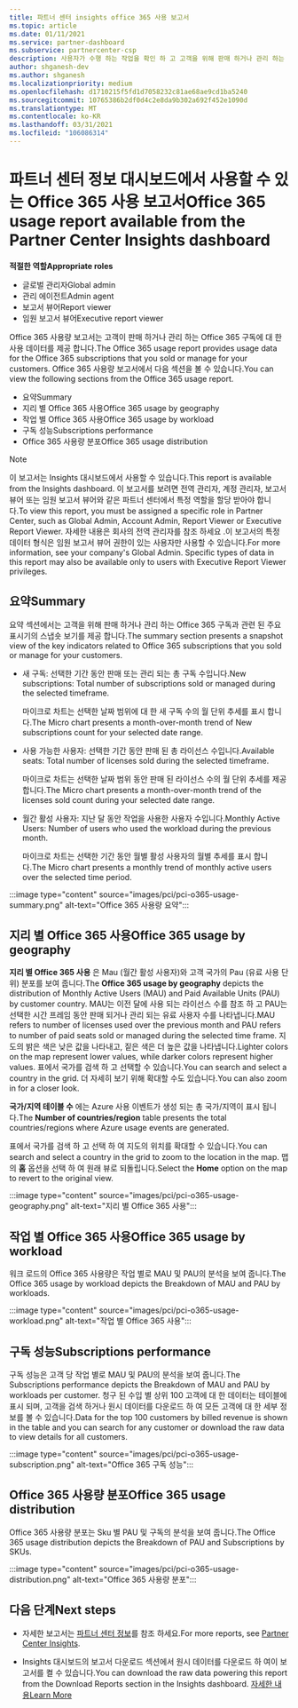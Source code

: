 ```yaml
---
title: 파트너 센터 insights office 365 사용 보고서
ms.topic: article
ms.date: 01/11/2021
ms.service: partner-dashboard
ms.subservice: partnercenter-csp
description: 사용자가 수행 하는 작업을 확인 하 고 고객을 위해 판매 하거나 관리 하는 Office 365 구독의 사용과 관련 하 여 개선할 수 있는 위치를 확인 합니다.
author: shganesh-dev
ms.author: shganesh
ms.localizationpriority: medium
ms.openlocfilehash: d1710215f5fd1d7058232c81ae68ae9cd1ba5240
ms.sourcegitcommit: 10765386b2df0d4c2e8da9b302a692f452e1090d
ms.translationtype: MT
ms.contentlocale: ko-KR
ms.lasthandoff: 03/31/2021
ms.locfileid: "106086314"
---
```

# <a name="office-365-usage-report-available-from-the-partner-center-insights-dashboard"></a><span data-ttu-id="81407-103">파트너 센터 정보 대시보드에서 사용할 수 있는 Office 365 사용 보고서</span><span class="sxs-lookup"><span data-stu-id="81407-103">Office 365 usage report available from the Partner Center Insights dashboard</span></span>

<span data-ttu-id="81407-104">**적절한 역할**</span><span class="sxs-lookup"><span data-stu-id="81407-104">**Appropriate roles**</span></span>

- <span data-ttu-id="81407-105">글로벌 관리자</span><span class="sxs-lookup"><span data-stu-id="81407-105">Global admin</span></span>
- <span data-ttu-id="81407-106">관리 에이전트</span><span class="sxs-lookup"><span data-stu-id="81407-106">Admin agent</span></span>
- <span data-ttu-id="81407-107">보고서 뷰어</span><span class="sxs-lookup"><span data-stu-id="81407-107">Report viewer</span></span>
- <span data-ttu-id="81407-108">임원 보고서 뷰어</span><span class="sxs-lookup"><span data-stu-id="81407-108">Executive report viewer</span></span>

<span data-ttu-id="81407-109">Office 365 사용량 보고서는 고객이 판매 하거나 관리 하는 Office 365 구독에 대 한 사용 데이터를 제공 합니다.</span><span class="sxs-lookup"><span data-stu-id="81407-109">The Office 365 usage report provides usage data for the Office 365 subscriptions that you sold or manage for your customers.</span></span> <span data-ttu-id="81407-110">Office 365 사용량 보고서에서 다음 섹션을 볼 수 있습니다.</span><span class="sxs-lookup"><span data-stu-id="81407-110">You can view the following sections from the Office 365 usage report.</span></span>

- <span data-ttu-id="81407-111">요약</span><span class="sxs-lookup"><span data-stu-id="81407-111">Summary</span></span>
- <span data-ttu-id="81407-112">지리 별 Office 365 사용</span><span class="sxs-lookup"><span data-stu-id="81407-112">Office 365 usage by geography</span></span>
- <span data-ttu-id="81407-113">작업 별 Office 365 사용</span><span class="sxs-lookup"><span data-stu-id="81407-113">Office 365 usage by workload</span></span>
- <span data-ttu-id="81407-114">구독 성능</span><span class="sxs-lookup"><span data-stu-id="81407-114">Subscriptions performance</span></span>
- <span data-ttu-id="81407-115">Office 365 사용량 분포</span><span class="sxs-lookup"><span data-stu-id="81407-115">Office 365 usage distribution</span></span>

 > [!NOTE]
 > <span data-ttu-id="81407-116">이 보고서는 Insights 대시보드에서 사용할 수 있습니다.</span><span class="sxs-lookup"><span data-stu-id="81407-116">This report is available from the Insights dashboard.</span></span> <span data-ttu-id="81407-117">이 보고서를 보려면 전역 관리자, 계정 관리자, 보고서 뷰어 또는 임원 보고서 뷰어와 같은 파트너 센터에서 특정 역할을 할당 받아야 합니다.</span><span class="sxs-lookup"><span data-stu-id="81407-117">To view this report, you must be assigned a specific role in Partner Center, such as Global Admin, Account Admin, Report Viewer or Executive Report Viewer.</span></span> <span data-ttu-id="81407-118">자세한 내용은 회사의 전역 관리자를 참조 하세요 .이 보고서의 특정 데이터 형식은 임원 보고서 뷰어 권한이 있는 사용자만 사용할 수 있습니다.</span><span class="sxs-lookup"><span data-stu-id="81407-118">For more information, see your company's Global Admin. Specific types of data in this report may also be available only to users with Executive Report Viewer privileges.</span></span>

## <a name="summary"></a><span data-ttu-id="81407-119">요약</span><span class="sxs-lookup"><span data-stu-id="81407-119">Summary</span></span>

<span data-ttu-id="81407-120">요약 섹션에서는 고객을 위해 판매 하거나 관리 하는 Office 365 구독과 관련 된 주요 표시기의 스냅숏 보기를 제공 합니다.</span><span class="sxs-lookup"><span data-stu-id="81407-120">The summary section presents a snapshot view of the key indicators related to Office 365 subscriptions that you sold or manage for your customers.</span></span>  

- <span data-ttu-id="81407-121">새 구독: 선택한 기간 동안 판매 또는 관리 되는 총 구독 수입니다.</span><span class="sxs-lookup"><span data-stu-id="81407-121">New subscriptions: Total number of subscriptions sold or managed during the selected timeframe.</span></span>

   <span data-ttu-id="81407-122">마이크로 차트는 선택한 날짜 범위에 대 한 새 구독 수의 월 단위 추세를 표시 합니다.</span><span class="sxs-lookup"><span data-stu-id="81407-122">The Micro chart presents a month-over-month trend of New subscriptions count for your selected date range.</span></span>

- <span data-ttu-id="81407-123">사용 가능한 사용자: 선택한 기간 동안 판매 된 총 라이선스 수입니다.</span><span class="sxs-lookup"><span data-stu-id="81407-123">Available seats: Total number of licenses sold during the selected timeframe.</span></span>

   <span data-ttu-id="81407-124">마이크로 차트는 선택한 날짜 범위 동안 판매 된 라이선스 수의 월 단위 추세를 제공 합니다.</span><span class="sxs-lookup"><span data-stu-id="81407-124">The Micro chart presents a month-over-month trend of the licenses sold count during your selected date range.</span></span>

- <span data-ttu-id="81407-125">월간 활성 사용자: 지난 달 동안 작업을 사용한 사용자 수입니다.</span><span class="sxs-lookup"><span data-stu-id="81407-125">Monthly Active Users: Number of users who used the workload during the previous month.</span></span> 

   <span data-ttu-id="81407-126">마이크로 차트는 선택한 기간 동안 월별 활성 사용자의 월별 추세를 표시 합니다.</span><span class="sxs-lookup"><span data-stu-id="81407-126">The Micro chart presents a monthly trend of monthly active users over the selected time period.</span></span>

:::image type="content" source="images/pci/pci-o365-usage-summary.png" alt-text="Office 365 사용량 요약":::

## <a name="office-365-usage-by-geography"></a><span data-ttu-id="81407-128">지리 별 Office 365 사용</span><span class="sxs-lookup"><span data-stu-id="81407-128">Office 365 usage by geography</span></span>

<span data-ttu-id="81407-129">**지리 별 Office 365 사용** 은 Mau (월간 활성 사용자)와 고객 국가의 Pau (유료 사용 단위) 분포를 보여 줍니다.</span><span class="sxs-lookup"><span data-stu-id="81407-129">The **Office 365 usage by geography** depicts the distribution of Monthly Active Users (MAU) and Paid Available Units (PAU) by customer country.</span></span> <span data-ttu-id="81407-130">MAU는 이전 달에 사용 되는 라이선스 수를 참조 하 고 PAU는 선택한 시간 프레임 동안 판매 되거나 관리 되는 유료 사용자 수를 나타냅니다.</span><span class="sxs-lookup"><span data-stu-id="81407-130">MAU refers to number of licenses used over the previous month and PAU refers to number of paid seats sold or managed during the selected time frame.</span></span> <span data-ttu-id="81407-131">지도의 밝은 색은 낮은 값을 나타내고, 짙은 색은 더 높은 값을 나타냅니다.</span><span class="sxs-lookup"><span data-stu-id="81407-131">Lighter colors on the map represent lower values, while darker colors represent higher values.</span></span> <span data-ttu-id="81407-132">표에서 국가를 검색 하 고 선택할 수 있습니다.</span><span class="sxs-lookup"><span data-stu-id="81407-132">You can search and select a country in the grid.</span></span> <span data-ttu-id="81407-133">더 자세히 보기 위해 확대할 수도 있습니다.</span><span class="sxs-lookup"><span data-stu-id="81407-133">You can also zoom in for a closer look.</span></span>

<span data-ttu-id="81407-134">**국가/지역 테이블 수** 에는 Azure 사용 이벤트가 생성 되는 총 국가/지역이 표시 됩니다.</span><span class="sxs-lookup"><span data-stu-id="81407-134">The **Number of countries/region** table presents the total countries/regions where Azure usage events are generated.</span></span>

<span data-ttu-id="81407-135">표에서 국가를 검색 하 고 선택 하 여 지도의 위치를 확대할 수 있습니다.</span><span class="sxs-lookup"><span data-stu-id="81407-135">You can search and select a country in the grid to zoom to the location in the map.</span></span> <span data-ttu-id="81407-136">맵의 **홈** 옵션을 선택 하 여 원래 뷰로 되돌립니다.</span><span class="sxs-lookup"><span data-stu-id="81407-136">Select the **Home** option on the map to revert to the original view.</span></span>


:::image type="content" source="images/pci/pci-o365-usage-geography.png" alt-text="지리 별 Office 365 사용":::

## <a name="office-365-usage-by-workload"></a><span data-ttu-id="81407-138">작업 별 Office 365 사용</span><span class="sxs-lookup"><span data-stu-id="81407-138">Office 365 usage by workload</span></span>

<span data-ttu-id="81407-139">워크 로드의 Office 365 사용량은 작업 별로 MAU 및 PAU의 분석을 보여 줍니다.</span><span class="sxs-lookup"><span data-stu-id="81407-139">The Office 365 usage by workload depicts the Breakdown of MAU and PAU by workloads.</span></span>

:::image type="content" source="images/pci/pci-o365-usage-workload.png" alt-text="작업 별 Office 365 사용":::

## <a name="subscriptions-performance"></a><span data-ttu-id="81407-141">구독 성능</span><span class="sxs-lookup"><span data-stu-id="81407-141">Subscriptions performance</span></span>

<span data-ttu-id="81407-142">구독 성능은 고객 당 작업 별로 MAU 및 PAU의 분석을 보여 줍니다.</span><span class="sxs-lookup"><span data-stu-id="81407-142">The Subscriptions performance depicts the Breakdown of MAU and PAU by workloads per customer.</span></span> <span data-ttu-id="81407-143">청구 된 수입 별 상위 100 고객에 대 한 데이터는 테이블에 표시 되며, 고객을 검색 하거나 원시 데이터를 다운로드 하 여 모든 고객에 대 한 세부 정보를 볼 수 있습니다.</span><span class="sxs-lookup"><span data-stu-id="81407-143">Data for the top 100 customers by billed revenue is shown in the table and you can search for any customer or download the raw data to view details for all customers.</span></span>

:::image type="content" source="images/pci/pci-o365-usage-subscription.png" alt-text="Office 365 구독 성능":::

## <a name="office-365-usage-distribution"></a><span data-ttu-id="81407-145">Office 365 사용량 분포</span><span class="sxs-lookup"><span data-stu-id="81407-145">Office 365 usage distribution</span></span>

<span data-ttu-id="81407-146">Office 365 사용량 분포는 Sku 별 PAU 및 구독의 분석을 보여 줍니다.</span><span class="sxs-lookup"><span data-stu-id="81407-146">The Office 365 usage distribution depicts the Breakdown of PAU and Subscriptions by SKUs.</span></span>

:::image type="content" source="images/pci/pci-o365-usage-distribution.png" alt-text="Office 365 사용량 분포":::

## <a name="next-steps"></a><span data-ttu-id="81407-148">다음 단계</span><span class="sxs-lookup"><span data-stu-id="81407-148">Next steps</span></span>

- <span data-ttu-id="81407-149">자세한 보고서는 [파트너 센터 정보](partner-center-insights.md)를 참조 하세요.</span><span class="sxs-lookup"><span data-stu-id="81407-149">For more reports, see [Partner Center Insights](partner-center-insights.md).</span></span>

- <span data-ttu-id="81407-150">Insights 대시보드의 보고서 다운로드 섹션에서 원시 데이터를 다운로드 하 여이 보고서를 켤 수 있습니다.</span><span class="sxs-lookup"><span data-stu-id="81407-150">You can download the raw data powering this report from the Download Reports section in the Insights dashboard.</span></span> [<span data-ttu-id="81407-151">자세한 내용</span><span class="sxs-lookup"><span data-stu-id="81407-151">Learn More</span></span>](pci-download-reports.md) 
